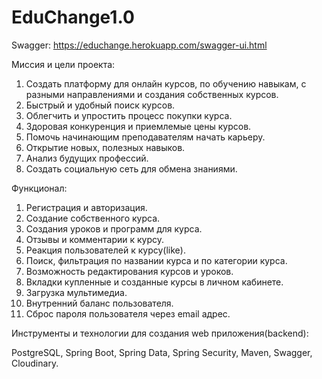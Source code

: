 # EduChange1.0
Swagger: https://educhange.herokuapp.com/swagger-ui.html

Миссия и цели проекта:
1.	Создать платформу для онлайн курсов, по обучению навыкам, с разными направлениями и создания собственных курсов.
2.	Быстрый и удобный поиск курсов.
3.	Облегчить и упростить процесс покупки курса.
4.	Здоровая конкуренция и приемлемые цены курсов.
5.	Помочь начинающим преподавателям начать карьеру.
6.	Открытие новых, полезных навыков.
7.	Анализ будущих профессий.
8.	Создать социальную сеть для обмена знаниями.

Функционал:
1.	Регистрация и авторизация.
2.	Создание собственного курса.
3.	Создания уроков и программ для курса.
4.	Отзывы и комментарии к курсу.
5.	Реакция пользователей к курсу(like).
6.	Поиск, фильтрация по названии курса и по категории курса.
7.	Возможность редактирования курсов и уроков.
8.	Вкладки купленные и созданные курсы в личном кабинете.
9.	Загрузка мультимедиа.
10.	 Внутренний баланс пользователя.
11.	 Сброс пароля пользователя через email адрес.

Инструменты и технологии для создания web приложения(backend):

PostgreSQL, Spring Boot, Spring Data, Spring Security, Maven, Swagger, Cloudinary.
